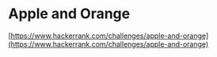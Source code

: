 # Apple and Orange
[https://www.hackerrank.com/challenges/apple-and-orange](https://www.hackerrank.com/challenges/apple-and-orange)